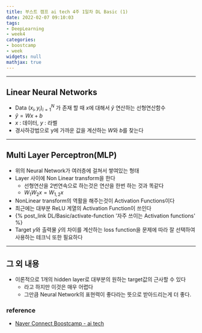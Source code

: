 ```yaml
---
title: 부스트 캠프 ai tech 4주 1일차 DL Basic (1)
date: 2022-02-07 09:10:03
tags:
- DeepLearning
- week4
categories:
- boostcamp
- week
widgets: null
mathjax: true
---
```

***
## Linear Neural Networks
* Data $(x_{i}, y_{i})^{N}_{i=1}$ 가 존재 할 때 $x$에 대해서 $\hat{y}$ 연산하는 선형연산함수
* $\hat{y}=Wx + b$
* $x$ : 데이터, $y$ : 라벨
* 경사하강법으로 y에 가까운 값을 계산하는 $W$와 $b$를 찾는다

***
## Multi Layer Perceptron(MLP)
* 위의 Neural Network가 여러층에 걸쳐서 쌓여있는 형태
* Layer 사이에 Non Linear transform을 한다
  * 선형연산을 2번연속으로 하는것은 연산을 한번 하는 것과 똑같다
  * $W_{1}W_{2}x = W_{1,2}x$
* NonLinear transform의 역활을 해주는것이 Activation Functions이다
* 최근에는 대부분 ReLU 계열의 Activation Function이 쓰인다
* {% post_link DL/Basic/activate-function '자주 쓰이는 Activation functions' %}
* Target $y$와 출력물 $\hat{y}$의 차이를 계산하는 loss function을 문제에 따라 잘 선택하여 사용하는 테크닉 또한 필요하다

***
## 그 외 내용
* 이론적으로 1개의 hidden layer로 대부분의 원하는 target값의 근사할 수 있다
  * 라고 하지만 이것은 매우 어렵다
  * 그만큼 Neural Network의 표현력이 좋다라는 뜻으로 받아드리는게 더 좋다.

### reference
* [Naver Connect Boostcamp - ai tech](https://boostcamp.connect.or.kr/program_ai.html)